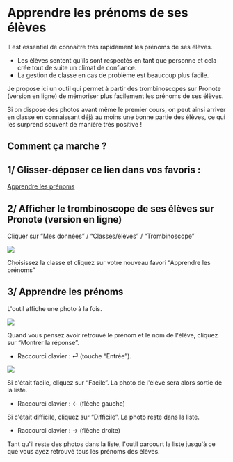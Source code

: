 # Apprendre les prénoms de ses élèves

Il est essentiel de connaître très rapidement les prénoms de ses élèves.
- Les élèves sentent qu'ils sont respectés en tant que personne et cela crée tout de suite un climat de confiance.
- La gestion de classe en cas de problème est beaucoup plus facile.

Je propose ici un outil qui permet à partir des trombinoscopes sur Pronote (version en ligne) de mémoriser plus facilement les prénoms de ses élèves.

Si on dispose des photos avant même le premier cours, on peut ainsi arriver en classe en connaissant déjà au moins une bonne partie des élèves, ce qui les surprend souvent de manière très positive !

## Comment ça marche ?

## 1/  Glisser-déposer ce lien dans vos favoris :

<a href="javascript&colon;&lpar;function&lpar;&rpar;&lbrace;const e&equals;document&period;getElementsByTagName&lpar;&quot;img&quot;&rpar;&semi;for&lpar;var n&equals;&quot;&lt;html&gt;&lt;head&gt;&lt;title&gt;Images de la Page&lt;&sol;title&gt;&lt;&sol;head&gt;&lt;style&gt;div&lbrace;margin-top&colon;10px&semi; text-align&colon;center&semi;&rcub; section&comma; footer&comma; div &lbrace;display&colon;none&semi;&rcub; button &lbrace;margin&colon;10px&semi;&rcub; footer &lbrace;display&colon; none&semi; justify-content&colon; center&semi; align-items&colon; center&semi; height&colon; 50&percnt;&semi; font-size&colon; 20px&semi;&rcub;&lt;&sol;style&gt;&lt;body&gt;&quot;&comma;t&equals;0&semi;t&lt;e&period;length&semi;t&plus;&plus;&rpar;&lbrace;const o&equals;e&lbrack;t&rsqb;&comma;i&equals;o&period;dataset&period;src&semi;if&lpar;&excl;o&period;alt&rpar;&lbrace;const e&equals;i&period;split&lpar;&quot;&quest;&quot;&rpar;&lbrack;0&rsqb;&comma;t&equals;e&period;lastIndexOf&lpar;&quot;&sol;&quot;&rpar;&comma;o&equals;decodeURIComponent&lpar;e&period;substring&lpar;t&plus;1&rpar;&period;replace&lpar;&quot;&period;jpg&quot;&comma;&quot;&quot;&rpar;&rpar;&comma;s&equals;o&period;search&lpar;&sol;&lbrack;a-z&agrave;-&yuml;&rsqb;&sol;&rpar;&comma;l&equals;o&period;substring&lpar;s-1&rpar;&comma;a&equals;o&period;substring&lpar;0&comma;s-1&rpar;&period;replaceAll&lpar;&quot;&lowbar;&quot;&comma;&quot; &quot;&rpar;&semi;n&plus;&equals;&quot;&lt;div&gt;&quot;&comma;n&plus;&equals;&apos;&lt;img src&equals;&quot;&apos;&plus;i&plus;&apos;&quot; &sol;&gt;&lt;br&gt;&apos;&comma;n&plus;&equals;&apos;&lt;button onclick&equals;&quot;montrerNomPrenom&lpar;&rpar;&quot;&gt;Montrer la r&eacute;ponse&lt;&sol;button&gt;&apos;&comma;n&plus;&equals;&quot;&lt;section&gt;&lt;span&gt;&quot;&plus;l&period;replaceAll&lpar;&quot;&lowbar;&quot;&comma;&quot; &quot;&rpar;&plus;&quot; &quot;&plus;a&plus;&quot;&lt;&sol;span&gt;&lt;br&gt;&quot;&comma;n&plus;&equals;&apos;&lt;button onclick&equals;&quot;difficile&lpar;&rpar;&quot;&gt;Difficile&lt;&sol;button&gt;&apos;&comma;n&plus;&equals;&apos;&lt;button onclick&equals;&quot;facile&lpar;&rpar;&quot;&gt;Facile&lt;&sol;button&gt;&lt;&sol;section&gt;&lt;&sol;div&gt;&apos;&rcub;&rcub;n&plus;&equals;&quot;&lt;footer&gt;Bravo&comma; vous connaissez tous les &eacute;l&egrave;ves de votre classe &excl;&lt;&sol;footer&gt;&quot;&comma;n&plus;&equals;&apos;&lt;script&gt;var end &equals; false&semi; var eleves &equals; document&period;getElementsByTagName&lpar;&quot;div&quot;&rpar;&semi; var index &equals; 0&semi; var show &equals; false&semi; var indexElevesFaciles&equals;&lbrack;&rsqb;&semi; eleves&lbrack;index&rsqb;&period;style&period;display &equals; &quot;block&quot;&semi; var sectionsReponse &equals; document&period;getElementsByTagName&lpar;&quot;section&quot;&rpar;&semi; function montrerNomPrenom&lpar;&rpar;&lbrace; sectionsReponse&lbrack;index&rsqb;&period;style&period;display&equals;&quot;block&quot;&semi; show &equals; true&rcub;&semi; function eleveSuivant&lpar;&rpar; &lbrace;do &lbrace;sectionsReponse&lbrack;index&rsqb;&period;style&period;display&equals;&quot;none&quot;&semi; eleves&lbrack;index&rsqb;&period;style&period;display &equals; &quot;none&quot;&semi; index &equals; &lpar;index &plus; 1&rpar; &percnt; eleves&period;length&semi;&rcub; while &lpar;indexElevesFaciles&period;includes&lpar;index&rpar;&rpar;&semi; eleves&lbrack;index&rsqb;&period;style&period;display &equals; &quot;block&quot;&semi; &rcub;&semi; function difficile&lpar;&rpar; &lbrace;show &equals; false&semi; eleveSuivant&lpar;&rpar;&rcub;&semi; function facile&lpar;&rpar; &lbrace;show &equals; false&semi; indexElevesFaciles&period;push&lpar;index&rpar;&semi; if &lpar;indexElevesFaciles&period;length &equals;&equals; eleves&period;length&rpar; &lbrace;end &equals; true&semi; var footer &equals; document&period;querySelector&lpar;&quot;footer&quot;&rpar;&semi; eleves&lbrack;index&rsqb;&period;style&period;display &equals; &quot;none&quot;&semi; footer&period;style&period;display &equals; &quot;flex&quot;&semi;&rcub; else &lbrace;eleveSuivant&lpar;&rpar;&rcub;&rcub;&semi; window&period;addEventListener&lpar;&quot;keydown&quot;&comma; function &lpar;event&rpar; &lbrace; if &lpar;event&period;keyCode &equals;&equals;&equals; 13 &amp;&amp; end &equals;&equals; false&rpar; &lbrace;montrerNomPrenom&lpar;&rpar;&semi;&rcub; if &lpar;event&period;keyCode &equals;&equals;&equals; 37 &amp;&amp; show &equals;&equals; true&rpar; &lbrace; difficile&lpar;&rpar;&semi; &rcub; if &lpar;event&period;keyCode &equals;&equals;&equals; 39  &amp;&amp; show &equals;&equals; true&rpar; &lbrace; facile&lpar;&rpar;&semi; &rcub;  &rcub;&rpar;&semi;&lt;&bsol;&sol;script&gt;&apos;&comma;n&plus;&equals;&quot;&lt;&sol;body&gt;&lt;&sol;html&gt;&quot;&semi;const o&equals;window&period;open&lpar;&rpar;&semi;o&period;document&period;open&lpar;&rpar;&comma;o&period;document&period;write&lpar;n&rpar;&comma;o&period;document&period;close&lpar;&rpar;&rcub;&rpar;&lpar;&rpar;&semi;">Apprendre les prénoms</a>

## 2/ Afficher le trombinoscope de ses élèves sur Pronote (version en ligne)

Cliquer sur “Mes données” / “Classes/élèves” / “Trombinoscope”

![](https://minio.apps.education.fr/codimd-prod/uploads/upload_1ce9929a1de523fb19b9060d077a3275.png)

Choisissez la classe et cliquez sur votre nouveau favori “Apprendre les prénoms”

## 3/ Apprendre les prénoms

L'outil affiche une photo à la fois.

![](https://minio.apps.education.fr/codimd-prod/uploads/upload_60b95ece9dc0e029919628f7c3157861.png)

Quand vous pensez avoir retrouvé le prénom et le nom de l'élève, cliquez sur “Montrer la réponse”.
- Raccourci clavier : ⏎ (touche “Entrée”).

![](https://minio.apps.education.fr/codimd-prod/uploads/upload_b8c93f1e7b4242fcc8bc1ccbea4e8a27.png)

Si c'était facile, cliquez sur “Facile”. La photo de l'élève sera alors sortie de la liste.
- Raccourci clavier : &larr; (flèche gauche)

Si c'était difficile, cliquez sur “Difficile”. La photo reste dans la liste.
- Raccourci clavier : &rarr; (flèche droite)

Tant qu'il reste des photos dans la liste, l'outil parcourt la liste jusqu'à ce que vous ayez retrouvé tous les prénoms des élèves.